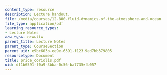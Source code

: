 ```yaml
---
content_type: resource
description: Lecture handout.
file: /media/courses/12-800-fluid-dynamics-of-the-atmosphere-and-ocean-fall-2004/df1b6591f0a93bba0c56ba7735efb057_price_coriolis.pdf
file_type: application/pdf
learning_resource_types:
- Lecture Notes
ocw_type: OCWFile
parent_title: Lecture Notes
parent_type: CourseSection
parent_uid: e9bc603b-ee9e-6391-f123-9ed7bb379805
resourcetype: Document
title: price_coriolis.pdf
uid: df1b6591-f0a9-3bba-0c56-ba7735efb057
---
```

